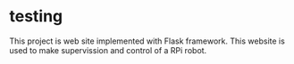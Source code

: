 # testing
This project is web site implemented with Flask framework. This website is used to make supervission and control of a RPi robot.
